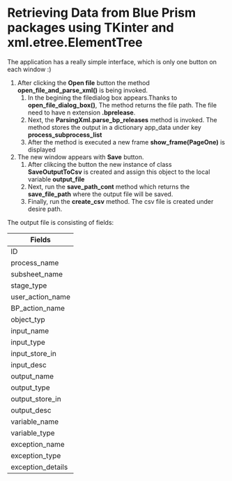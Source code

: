 
# Retrieving Data from Blue Prism packages using TKinter and xml.etree.ElementTree

The application has a really simple interface, which is only one button on each window :)

1. After clicking the **Open file** button the method **open_file_and_parse_xml()** is being invoked.
    1.  In the begining the filedialog box appears.Thanks to **open_file_dialog_box()**, The method returns the file path.
    The file need to have n extension **.bprelease**.
    1. Next, the **ParsingXml.parse_bp_releases** method is invoked. 
    The method stores the output in a dictionary app_data under key **process_subprocess_list**
    1. After the method is executed a new frame **show_frame(PageOne)** is displayed 
1. The new window appears with **Save** button.
    1. After clikcing the button the new instance of class **SaveOutputToCsv** is created 
    and  assign this object to the local variable **output_file**
    1. Next, run the **save_path_cont** method which returns the **save_file_path** where the output file will be saved.
    1. Finally, run the **create_csv** method. The csv file is created under desire path.
    
The output file is consisting of fields: 

Fields |
------------ |
ID |
process_name |
subsheet_name |
stage_type |
user_action_name |
BP_action_name |
object_typ |
input_name |
input_type |
input_store_in |
input_desc |
output_name |
output_type |
output_store_in |
output_desc |
variable_name |	
variable_type	|
exception_name |	
exception_type |	
exception_details |






